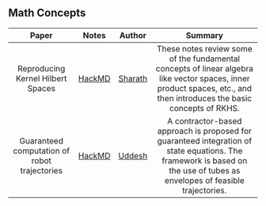 ## Math Concepts

| Paper | Notes | Author | Summary |
|:--------:|:--------:|:--------:|:--------:|
| Reproducing Kernel Hilbert Spaces | [HackMD](https://hackmd.io/@FtbpSED3RQWclbmbmkChEA/rkTjKdRMS) | [Sharath](https://sharathraparthy.github.io/) | These notes review some of the fundamental concepts of linear algebra like vector spaces, inner product spaces, etc., and then introduces the basic concepts of RKHS. |
| Guaranteed computation of robot trajectories | [HackMD](https://hackmd.io/@kZ5m8OgNSouLVUfdO4Vu3w/r1CrveDuI/edit) | [Uddesh](https://github.com/uddeshtople) |A contractor-based approach is proposed for guaranteed integration of state equations. The framework is based on the use of tubes as envelopes of feasible trajectories. |
